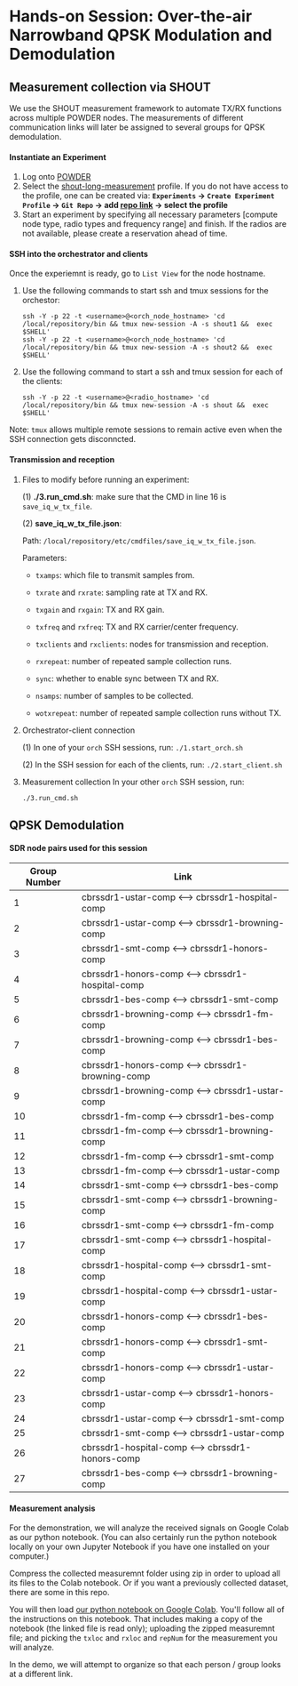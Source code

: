 # Hands-on Session: Over-the-air Narrowband QPSK Modulation and Demodulation

## Measurement collection via SHOUT
We use the SHOUT measurement framework to automate TX/RX functions across multiple POWDER nodes. The measurements of different communication links will later be assigned to several groups for QPSK demodulation.

#### Instantiate an Experiment
1. Log onto [POWDER](https://powderwireless.net/) 
2. Select the [shout-long-measurement](https://www.powderwireless.net/show-profile.php?profile=2a6f2d5e-7319-11ec-b318-e4434b2381fc) profile. If you do not have access to the profile, one can be created via:
    **`Experiments` &rarr; `Create Experiment Profile` &rarr; `Git Repo` &rarr; add [repo link](https://gitlab.flux.utah.edu/frost/proj-radio-meas) &rarr; select the profile**
3. Start an experiment by specifying all necessary parameters [compute node type, radio types and frequency range] and finish. If the radios are not available, please create a reservation ahead of time.


#### SSH into the orchestrator and clients
Once the experiemnt is ready, go to `List View` for the node hostname.
1. Use the following commands to start ssh and tmux sessions for the orchestor:
    ```
    ssh -Y -p 22 -t <username>@<orch_node_hostname> 'cd /local/repository/bin && tmux new-session -A -s shout1 &&  exec $SHELL'
    ssh -Y -p 22 -t <username>@<orch_node_hostname> 'cd /local/repository/bin && tmux new-session -A -s shout2 &&  exec $SHELL'
    ```

2. Use the following command to start a ssh and tmux session for each of the clients:
    ```
    ssh -Y -p 22 -t <username>@<radio_hostname> 'cd /local/repository/bin && tmux new-session -A -s shout &&  exec $SHELL'
    ```
Note: `tmux` allows multiple remote sessions to remain active even when the SSH connection gets disconncted.

#### Transmission and reception 
1. Files to modify before running an experiment:

    (1) **./3.run_cmd.sh**: make sure that the CMD in line 16 is `save_iq_w_tx_file`.
    
    (2) **save_iq_w_tx_file.json**: 
    
    Path: 
        `/local/repository/etc/cmdfiles/save_iq_w_tx_file.json`.
        
    Parameters:
    * `txamps`: which file to transmit samples from.

    * `txrate` and `rxrate`: sampling rate at TX and RX.

    * `txgain` and `rxgain`: TX and RX gain.

    * `txfreq` and `rxfreq`: TX and RX carrier/center frequency.

    * `txclients` and `rxclients`: nodes for transmission and reception.

    * `rxrepeat`: number of repeated sample collection runs.

    * `sync`: whether to enable sync between TX and RX.

    * `nsamps`: number of samples to be collected.

    * `wotxrepeat`: number of repeated sample collection runs without TX.

2. Orchestrator-client connection

    (1) In one of your `orch` SSH sessions, run:
        ```
        ./1.start_orch.sh
        ```
        
    (2) In the SSH session for each of the clients, run:
        ```
        ./2.start_client.sh
        ```
        
3. Measurement collection
    In your other `orch` SSH session, run:

    ```
    ./3.run_cmd.sh
    ```
## QPSK Demodulation
#### SDR node pairs used for this session
| Group Number   | Link |
| --- | --- |
| 1 | cbrssdr1-ustar-comp <--> cbrssdr1-hospital-comp |
| 2 | cbrssdr1-ustar-comp <--> cbrssdr1-browning-comp |
| 3 | cbrssdr1-smt-comp <--> cbrssdr1-honors-comp |
| 4 | cbrssdr1-honors-comp <--> cbrssdr1-hospital-comp | 
| 5 | cbrssdr1-bes-comp <--> cbrssdr1-smt-comp | 
| 6 | cbrssdr1-browning-comp <--> cbrssdr1-fm-comp | 
| 7 | cbrssdr1-browning-comp <--> cbrssdr1-bes-comp | 
| 8 | cbrssdr1-honors-comp <--> cbrssdr1-browning-comp | 
| 9 | cbrssdr1-browning-comp <--> cbrssdr1-ustar-comp | 
| 10 | cbrssdr1-fm-comp <--> cbrssdr1-bes-comp | 
| 11 | cbrssdr1-fm-comp <--> cbrssdr1-browning-comp | 
| 12 | cbrssdr1-fm-comp <--> cbrssdr1-smt-comp | 
| 13 | cbrssdr1-fm-comp <--> cbrssdr1-ustar-comp | 
| 14 | cbrssdr1-smt-comp <--> cbrssdr1-bes-comp | 
| 15 | cbrssdr1-smt-comp <--> cbrssdr1-browning-comp | 
| 16 | cbrssdr1-smt-comp <--> cbrssdr1-fm-comp | 
| 17 | cbrssdr1-smt-comp <--> cbrssdr1-hospital-comp |
| 18 | cbrssdr1-hospital-comp <--> cbrssdr1-smt-comp |
| 19 | cbrssdr1-hospital-comp <--> cbrssdr1-ustar-comp |
| 20 | cbrssdr1-honors-comp <--> cbrssdr1-bes-comp | 
| 21 | cbrssdr1-honors-comp <--> cbrssdr1-smt-comp | 
| 22 | cbrssdr1-honors-comp <--> cbrssdr1-ustar-comp | 
| 23 | cbrssdr1-ustar-comp <--> cbrssdr1-honors-comp | 
| 24 | cbrssdr1-ustar-comp <--> cbrssdr1-smt-comp | 
| 25 | cbrssdr1-smt-comp <--> cbrssdr1-ustar-comp |
| 26 | cbrssdr1-hospital-comp <--> cbrssdr1-honors-comp |
| 27 | cbrssdr1-bes-comp <--> cbrssdr1-browning-comp | 


#### Measurement analysis

For the demonstration, we will analyze the received signals on Google Colab as our python notebook.  (You can also certainly run the python notebook locally on your own Jupyter Notebook if you have one installed on your computer.)   

Compress the collected measuremnt folder using zip in order to upload all its files to the Colab notebook.  Or if you want a previously collected dataset, there are some in this repo.

You will then load [our python notebook on Google Colab](https://colab.research.google.com/drive/1g2f8LmdU5wFYMR0MdZjbAmKMLLIxUWLe?usp=sharing).  You'll follow all of the instructions on this notebook.  That includes making a copy of the notebook (the linked file is read only); uploading the zipped measuremnt file; and picking the `txloc` and `rxloc` and `repNum` for the measurement you will analyze.  

In the demo, we will attempt to organize so that each person / group looks at a different link.

